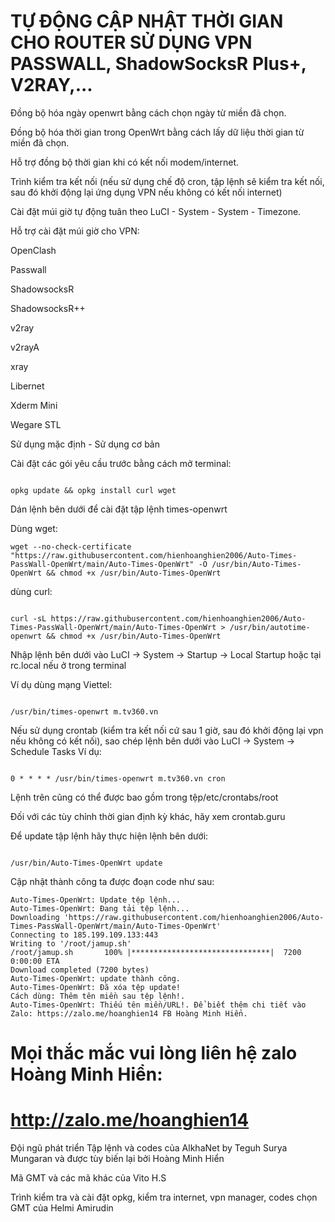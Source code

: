 # TỰ ĐỘNG CẬP NHẬT THỜI GIAN CHO ROUTER SỬ DỤNG VPN PASSWALL, ShadowSocksR Plus+, V2RAY,...
Đồng bộ hóa ngày openwrt bằng cách chọn ngày từ miền đã chọn.

Đồng bộ hóa thời gian trong OpenWrt bằng cách lấy dữ liệu thời gian từ miền đã chọn.

Hỗ trợ đồng bộ thời gian khi có kết nối modem/internet.

Trình kiểm tra kết nối (nếu sử dụng chế độ cron, tập lệnh sẽ kiểm tra kết nối, sau đó khởi động lại ứng dụng VPN nếu không có kết nối internet)

Cài đặt múi giờ tự động tuân theo LuCI - System - System - Timezone.

Hỗ trợ cài đặt múi giờ cho VPN:

OpenClash

Passwall

ShadowsocksR

ShadowsocksR++

v2ray

v2rayA

xray

Libernet

Xderm Mini

Wegare STL

Sử dụng mặc định - Sử dụng cơ bản

Cài đặt các gói yêu cầu trước bằng cách mở terminal:
```

opkg update && opkg install curl wget
```

Dán lệnh bên dưới để cài đặt tập lệnh times-openwrt

Dùng wget:
```
wget --no-check-certificate "https://raw.githubusercontent.com/hienhoanghien2006/Auto-Times-PassWall-OpenWrt/main/Auto-Times-OpenWrt" -O /usr/bin/Auto-Times-OpenWrt && chmod +x /usr/bin/Auto-Times-OpenWrt
```

dùng curl:
```

curl -sL https://raw.githubusercontent.com/hienhoanghien2006/Auto-Times-PassWall-OpenWrt/main/Auto-Times-OpenWrt > /usr/bin/autotime-openwrt && chmod +x /usr/bin/Auto-Times-OpenWrt
```

Nhập lệnh bên dưới vào LuCI -> System -> Startup -> Local Startup hoặc tại rc.local nếu ở trong terminal

Ví dụ dùng mạng Viettel:
```

/usr/bin/times-openwrt m.tv360.vn
```

Nếu sử dụng crontab (kiểm tra kết nối cứ sau 1 giờ, sau đó khởi động lại vpn nếu không có kết nối), sao chép lệnh bên dưới vào LuCI -> System -> Schedule Tasks Ví dụ:
```

0 * * * * /usr/bin/times-openwrt m.tv360.vn cron
```

Lệnh trên cũng có thể được bao gồm trong tệp/etc/crontabs/root

Đối với các tùy chỉnh thời gian định kỳ khác, hãy xem crontab.guru

Để update tập lệnh hãy thực hiện lệnh bên dưới:
```

/usr/bin/Auto-Times-OpenWrt update
```
Cập nhật thành công ta được đoạn code như sau:

```
Auto-Times-OpenWrt: Update tệp lệnh...
Auto-Times-OpenWrt: Đang tải tệp lệnh...
Downloading 'https://raw.githubusercontent.com/hienhoanghien2006/Auto-Times-PassWall-OpenWrt/main/Auto-Times-OpenWrt'
Connecting to 185.199.109.133:443
Writing to '/root/jamup.sh'
/root/jamup.sh       100% |*******************************|  7200   0:00:00 ETA
Download completed (7200 bytes)
Auto-Times-OpenWrt: update thành công.
Auto-Times-OpenWrt: Đã xóa tệp update!
Cách dùng: Thêm tên miền sau tệp lệnh!.
Auto-Times-OpenWrt: Thiếu tên miền/URL!. Để biết thêm chi tiết vào Zalo: https://zalo.me/hoanghien14 FB Hoàng Minh Hiển.
```
# Mọi thắc mắc vui lòng liên hệ zalo Hoàng Minh Hiển: 
#       http://zalo.me/hoanghien14

Đội ngũ phát triển
Tập lệnh và codes của AlkhaNet by Teguh Surya Mungaran và được tùy biến lại bởi Hoàng Minh Hiển

Mã GMT và các mã khác của Vito H.S

Trình kiểm tra và cài đặt opkg, kiểm tra internet, vpn manager, codes chọn GMT của Helmi Amirudin
    

